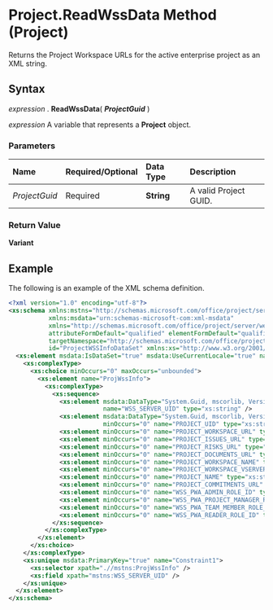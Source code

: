 
# Project.ReadWssData Method (Project)

Returns the Project Workspace URLs for the active enterprise project as an XML string.


## Syntax

 _expression_ . **ReadWssData**( **_ProjectGuid_** )

 _expression_ A variable that represents a **Project** object.


### Parameters



|**Name**|**Required/Optional**|**Data Type**|**Description**|
|:-----|:-----|:-----|:-----|
| _ProjectGuid_|Required| **String**|A valid Project GUID.|

### Return Value

 **Variant**


## Example

The following is an example of the XML schema definition.


```XML
<?xml version="1.0" encoding="utf-8"?>
<xs:schema xmlns:mstns="http://schemas.microsoft.com/office/project/server/webservices/ProjectWSSInfoDataSet/" 
           xmlns:msdata="urn:schemas-microsoft-com:xml-msdata" 
           xmlns="http://schemas.microsoft.com/office/project/server/webservices/ProjectWSSInfoDataSet/" 
           attributeFormDefault="qualified" elementFormDefault="qualified" 
           targetNamespace="http://schemas.microsoft.com/office/project/server/webservices/ProjectWSSInfoDataSet/" 
           id="ProjectWSSInfoDataSet" xmlns:xs="http://www.w3.org/2001/XMLSchema">
  <xs:element msdata:IsDataSet="true" msdata:UseCurrentLocale="true" name="ProjectWSSInfoDataSet">
    <xs:complexType>
      <xs:choice minOccurs="0" maxOccurs="unbounded">
        <xs:element name="ProjWssInfo">
          <xs:complexType>
            <xs:sequence>
              <xs:element msdata:DataType="System.Guid, mscorlib, Version=2.0.0.0, Culture=neutral, PublicKeyToken=b77a5c561934e089" 
                          name="WSS_SERVER_UID" type="xs:string" />
              <xs:element msdata:DataType="System.Guid, mscorlib, Version=2.0.0.0, Culture=neutral, PublicKeyToken=b77a5c561934e089" 
                          minOccurs="0" name="PROJECT_UID" type="xs:string" />
              <xs:element minOccurs="0" name="PROJECT_WORKSPACE_URL" type="xs:string" />
              <xs:element minOccurs="0" name="PROJECT_ISSUES_URL" type="xs:string" />
              <xs:element minOccurs="0" name="PROJECT_RISKS_URL" type="xs:string" />
              <xs:element minOccurs="0" name="PROJECT_DOCUMENTS_URL" type="xs:string" />
              <xs:element minOccurs="0" name="PROJECT_WORKSPACE_NAME" type="xs:string" />
              <xs:element minOccurs="0" name="PROJECT_WORKSPACE_VSERVER_URL" type="xs:string" />
              <xs:element minOccurs="0" name="PROJECT_NAME" type="xs:string" />
              <xs:element minOccurs="0" name="PROJECT_COMMITMENTS_URL" type="xs:string" />
              <xs:element minOccurs="0" name="WSS_PWA_ADMIN_ROLE_ID" type="xs:int" />
              <xs:element minOccurs="0" name="WSS_PWA_PROJECT_MANAGER_ROLE_ID" type="xs:int" />
              <xs:element minOccurs="0" name="WSS_PWA_TEAM_MEMBER_ROLE_ID" type="xs:int" />
              <xs:element minOccurs="0" name="WSS_PWA_READER_ROLE_ID" type="xs:int" />
            </xs:sequence>
          </xs:complexType>
        </xs:element>
      </xs:choice>
    </xs:complexType>
    <xs:unique msdata:PrimaryKey="true" name="Constraint1">
      <xs:selector xpath=".//mstns:ProjWssInfo" />
      <xs:field xpath="mstns:WSS_SERVER_UID" />
    </xs:unique>
  </xs:element>
</xs:schema>

```

